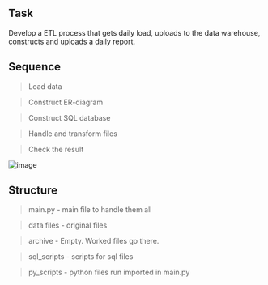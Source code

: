 ## Task

Develop a ETL process that gets daily load, uploads to the data warehouse, constructs and uploads a daily report.


## Sequence

> Load data

> Construct ER-diagram

> Construct SQL database

> Handle and transform files

> Check the result

![image](https://github.com/Dimildizio/DArc_course/assets/42382713/c133a1b5-1b6e-458d-8a84-a95b336439e0)


## Structure

> main.py - main file to handle them all

> data files - original files

> archive - Empty. Worked files go there.

> sql_scripts - scripts for sql files

> py_scripts - python files run imported in main.py
